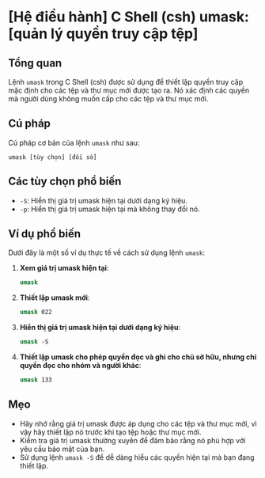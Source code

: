 # [Hệ điều hành] C Shell (csh) umask: [quản lý quyền truy cập tệp]

## Tổng quan
Lệnh `umask` trong C Shell (csh) được sử dụng để thiết lập quyền truy cập mặc định cho các tệp và thư mục mới được tạo ra. Nó xác định các quyền mà người dùng không muốn cấp cho các tệp và thư mục mới.

## Cú pháp
Cú pháp cơ bản của lệnh `umask` như sau:

```
umask [tùy chọn] [đối số]
```

## Các tùy chọn phổ biến
- `-S`: Hiển thị giá trị umask hiện tại dưới dạng ký hiệu.
- `-p`: Hiển thị giá trị umask hiện tại mà không thay đổi nó.

## Ví dụ phổ biến
Dưới đây là một số ví dụ thực tế về cách sử dụng lệnh `umask`:

1. **Xem giá trị umask hiện tại**:
   ```csh
   umask
   ```

2. **Thiết lập umask mới**:
   ```csh
   umask 022
   ```

3. **Hiển thị giá trị umask hiện tại dưới dạng ký hiệu**:
   ```csh
   umask -S
   ```

4. **Thiết lập umask cho phép quyền đọc và ghi cho chủ sở hữu, nhưng chỉ quyền đọc cho nhóm và người khác**:
   ```csh
   umask 133
   ```

## Mẹo
- Hãy nhớ rằng giá trị umask được áp dụng cho các tệp và thư mục mới, vì vậy hãy thiết lập nó trước khi tạo tệp hoặc thư mục mới.
- Kiểm tra giá trị umask thường xuyên để đảm bảo rằng nó phù hợp với yêu cầu bảo mật của bạn.
- Sử dụng lệnh `umask -S` để dễ dàng hiểu các quyền hiện tại mà bạn đang thiết lập.
